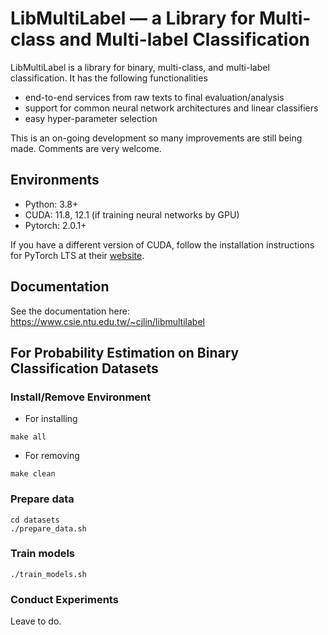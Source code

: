 # LibMultiLabel — a Library for Multi-class and Multi-label Classification

LibMultiLabel is a library for binary, multi-class, and multi-label classification. It has the following functionalities

- end-to-end services from raw texts to final evaluation/analysis
- support for common neural network architectures and linear classifiers
- easy hyper-parameter selection

This is an on-going development so many improvements are still being made. Comments are very welcome.

## Environments
- Python: 3.8+
- CUDA: 11.8, 12.1 (if training neural networks by GPU)
- Pytorch: 2.0.1+

If you have a different version of CUDA, follow the installation instructions for PyTorch LTS at their [website](https://pytorch.org/).

## Documentation
See the documentation here: https://www.csie.ntu.edu.tw/~cjlin/libmultilabel

## For Probability Estimation on Binary Classification Datasets

### Install/Remove Environment

- For installing
```
make all
```

- For removing
```
make clean
```

### Prepare data

```
cd datasets
./prepare_data.sh
```

### Train models

```
./train_models.sh
```

### Conduct Experiments

Leave to do.

